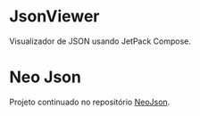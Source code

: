 # JsonViewer
Visualizador de JSON usando JetPack Compose.

# Neo Json
Projeto continuado no repositório [NeoJson](https://github.com/Irineu333/NeoJson).
